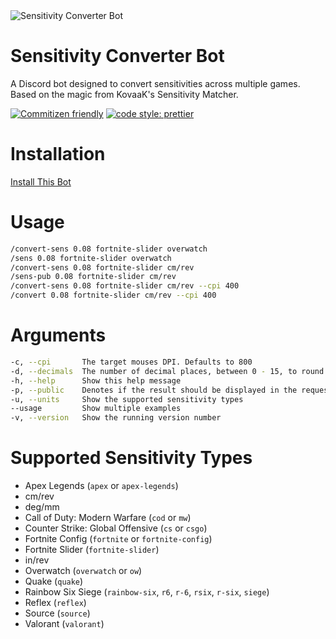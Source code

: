 <img alt='Sensitivity Converter Bot' src='https://cdn.discordapp.com/app-icons/536633635869163520/438f01abfb4213aa43bd245aae4d4d36.png?size=256' style='display: block; margin-left: auto; margin-right: auto;'>

# Sensitivity Converter Bot

A Discord bot designed to convert sensitivities across multiple games. Based on the magic from KovaaK's Sensitivity Matcher.

[![Commitizen friendly](https://img.shields.io/badge/commitizen-friendly-brightgreen.svg)](http://commitizen.github.io/cz-cli/)
[![code style: prettier](https://img.shields.io/badge/code_style-prettier-ff69b4.svg?style=flat-square)](https://github.com/prettier/prettier)

# Installation

[Install This Bot](https://discordapp.com/api/oauth2/authorize?client_id=536633635869163520&scope=bot&permissions=10240)

# Usage

```sh
/convert-sens 0.08 fortnite-slider overwatch
/sens 0.08 fortnite-slider overwatch
/convert-sens 0.08 fortnite-slider cm/rev
/sens-pub 0.08 fortnite-slider cm/rev
/convert-sens 0.08 fortnite-slider cm/rev --cpi 400
/convert 0.08 fortnite-slider cm/rev --cpi 400
```

# Arguments

```sh
-c, --cpi       The target mouses DPI. Defaults to 800
-d, --decimals  The number of decimal places, between 0 - 15, to round the output to. Defaults to 5.
-h, --help      Show this help message
-p, --public    Denotes if the result should be displayed in the requesting channel or privately in a DM.
-u, --units     Show the supported sensitivity types
--usage         Show multiple examples
-v, --version   Show the running version number
```

# Supported Sensitivity Types

- Apex Legends (`apex` or `apex-legends`)
- cm/rev
- deg/mm
- Call of Duty: Modern Warfare (`cod` or `mw`)
- Counter Strike: Global Offensive (`cs` or `csgo`)
- Fortnite Config (`fortnite` or `fortnite-config`)
- Fortnite Slider (`fortnite-slider`)
- in/rev
- Overwatch (`overwatch` or `ow`)
- Quake (`quake`)
- Rainbow Six Siege (`rainbow-six`, `r6`, `r-6`, `rsix`, `r-six`, `siege`)
- Reflex (`reflex`)
- Source (`source`)
- Valorant (`valorant`)
